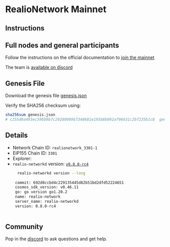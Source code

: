 # RealioNetwork Mainnet

## Instructions

## Full nodes and general participants

Follow the instructions on the official documentation to [join the mainnet](https://docs.realio.network/mainnet/overview) 

The team is [available on discord](https://discord.gg/Nv9EUbRnKb)

## Genesis File

Download the genesis file [genesis.json](./genesis.json)

Verify the SHA256 checksum using:

```bash
sha256sum genesis.json
# c255d0a493ec596b9b7c29280989b7348681e195b8b092af96631c2bf235b1c8  genesis.json
```

## Details

- Network Chain ID: `realionetwork_3301-1`
- EIP155 Chain ID: `3301`
- Explorer: 
- `realio-networkd` version: [`v0.8.0-rc4`](https://github.com/realiotech/realio-network/releases/tag/v0.8.0-rc4)
   ```bash
     realio-networkd version --long
    
    commit: 692d8ccbd4c229135445d82b51bd2dfd52224651
    cosmos_sdk_version: v0.46.11
    go: go version go1.20.2 
    name: realio-network
    server_name: realio-networkd
    version: 0.8.0-rc4
    
    ```

## Community

Pop in the [ discord](https://discord.gg/Nv9EUbRnKb) to ask questions and get help.
